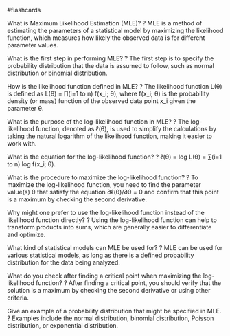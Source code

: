 #flashcards

What is Maximum Likelihood Estimation (MLE)?
?
MLE is a method of estimating the parameters of a statistical model by maximizing the likelihood function, which measures how likely the observed data is for different parameter values.

What is the first step in performing MLE?
?
The first step is to specify the probability distribution that the data is assumed to follow, such as normal distribution or binomial distribution.

How is the likelihood function defined in MLE?
?
The likelihood function L(θ) is defined as L(θ) = ∏(i=1 to n) f(x_i; θ), where f(x_i; θ) is the probability density (or mass) function of the observed data point x_i given the parameter θ.

What is the purpose of the log-likelihood function in MLE?
?
The log-likelihood function, denoted as ℓ(θ), is used to simplify the calculations by taking the natural logarithm of the likelihood function, making it easier to work with.

What is the equation for the log-likelihood function?
?
ℓ(θ) = log L(θ) = ∑(i=1 to n) log f(x_i; θ).

What is the procedure to maximize the log-likelihood function?
?
To maximize the log-likelihood function, you need to find the parameter value(s) θ that satisfy the equation ∂ℓ(θ)/∂θ = 0 and confirm that this point is a maximum by checking the second derivative.

Why might one prefer to use the log-likelihood function instead of the likelihood function directly?
?
Using the log-likelihood function can help to transform products into sums, which are generally easier to differentiate and optimize.

What kind of statistical models can MLE be used for?
?
MLE can be used for various statistical models, as long as there is a defined probability distribution for the data being analyzed.

What do you check after finding a critical point when maximizing the log-likelihood function?
?
After finding a critical point, you should verify that the solution is a maximum by checking the second derivative or using other criteria.

Give an example of a probability distribution that might be specified in MLE.
?
Examples include the normal distribution, binomial distribution, Poisson distribution, or exponential distribution.

